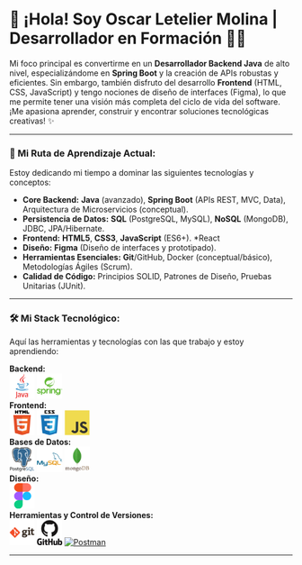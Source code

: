 # 👋 ¡Hola! Soy Oscar Letelier Molina | Desarrollador en Formación 👨‍💻



Mi foco principal es convertirme en un **Desarrollador Backend Java** de alto nivel, especializándome en **Spring Boot** y la creación de APIs robustas y eficientes. Sin embargo, también disfruto del desarrollo **Frontend** (HTML, CSS, JavaScript) y tengo nociones de diseño de interfaces (Figma), lo que me permite tener una visión más completa del ciclo de vida del software. ¡Me apasiona aprender, construir y encontrar soluciones tecnológicas creativas! ✨

---

### 🌱 Mi Ruta de Aprendizaje Actual:

Estoy dedicando mi tiempo a dominar las siguientes tecnologías y conceptos:

* **Core Backend:** **Java** (avanzado), **Spring Boot** (APIs REST, MVC, Data), Arquitectura de Microservicios (conceptual).
* **Persistencia de Datos:** **SQL** (PostgreSQL, MySQL), **NoSQL** (MongoDB), JDBC, JPA/Hibernate.
* **Frontend:** **HTML5**, **CSS3**, **JavaScript** (ES6+). *React
* **Diseño:** **Figma** (Diseño de interfaces y prototipado).
* **Herramientas Esenciales:** **Git**/GitHub, Docker (conceptual/básico), Metodologías Ágiles (Scrum).
* **Calidad de Código:** Principios SOLID, Patrones de Diseño, Pruebas Unitarias (JUnit).

---

### 🛠️ Mi Stack Tecnológico:

Aquí las herramientas y tecnologías con las que trabajo y estoy aprendiendo:

<p align="left">
  <strong>Backend:</strong><br>
  <a href="https://www.java.com" target="_blank" rel="noreferrer"><img src="https://raw.githubusercontent.com/devicons/devicon/master/icons/java/java-original-wordmark.svg" alt="Java" width="45" height="45"/></a>
  <a href="https://spring.io/projects/spring-boot" target="_blank" rel="noreferrer"><img src="https://raw.githubusercontent.com/devicons/devicon/master/icons/spring/spring-original-wordmark.svg" alt="Spring" width="45" height="45"/></a>
  <br><strong>Frontend:</strong><br>
  <a href="https://developer.mozilla.org/en-US/docs/Web/HTML" target="_blank" rel="noreferrer"><img src="https://raw.githubusercontent.com/devicons/devicon/master/icons/html5/html5-original-wordmark.svg" alt="HTML5" width="45" height="45"/></a>
  <a href="https://developer.mozilla.org/en-US/docs/Web/CSS" target="_blank" rel="noreferrer"><img src="https://raw.githubusercontent.com/devicons/devicon/master/icons/css3/css3-original-wordmark.svg" alt="CSS3" width="45" height="45"/></a>
  <a href="https://developer.mozilla.org/en-US/docs/Web/JavaScript" target="_blank" rel="noreferrer"><img src="https://raw.githubusercontent.com/devicons/devicon/master/icons/javascript/javascript-original.svg" alt="JavaScript" width="45" height="45"/></a>
  <br><strong>Bases de Datos:</strong><br>
  <a href="https://www.postgresql.org" target="_blank" rel="noreferrer"><img src="https://raw.githubusercontent.com/devicons/devicon/master/icons/postgresql/postgresql-original-wordmark.svg" alt="PostgreSQL" width="45" height="45"/></a>
  <a href="https://www.mysql.com/" target="_blank" rel="noreferrer"><img src="https://raw.githubusercontent.com/devicons/devicon/master/icons/mysql/mysql-original-wordmark.svg" alt="MySQL" width="45" height="45"/></a>
  <a href="https://www.mongodb.com/" target="_blank" rel="noreferrer"><img src="https://raw.githubusercontent.com/devicons/devicon/master/icons/mongodb/mongodb-original-wordmark.svg" alt="MongoDB" width="45" height="45"/></a>
  <br><strong>Diseño:</strong><br>
  <a href="https://www.figma.com/" target="_blank" rel="noreferrer"><img src="https://raw.githubusercontent.com/devicons/devicon/master/icons/figma/figma-original.svg" alt="Figma" width="45" height="45"/></a>
  <br><strong>Herramientas y Control de Versiones:</strong><br>
  <a href="https://git-scm.com/" target="_blank" rel="noreferrer"><img src="https://raw.githubusercontent.com/devicons/devicon/master/icons/git/git-original-wordmark.svg" alt="Git" width="45" height="45"/></a>
  <a href="https://github.com/" target="_blank" rel="noreferrer"><img src="https://raw.githubusercontent.com/devicons/devicon/master/icons/github/github-original-wordmark.svg" alt="GitHub" width="45" height="45"/></a>
  <a href="https://www.postman.com/" target="_blank" rel="noreferrer"><img src="https://www.vectorlogo.zone/logos/getpostman/getpostman-icon.svg" alt="Postman" width="40" height="40"/></a> </p>

---
